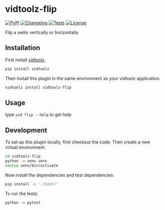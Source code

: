 # vidtoolz-flip

[![PyPI](https://img.shields.io/pypi/v/vidtoolz-flip.svg)](https://pypi.org/project/vidtoolz-flip/)
[![Changelog](https://img.shields.io/github/v/release/sukhbinder/vidtoolz-flip?include_prereleases&label=changelog)](https://github.com/sukhbinder/vidtoolz-flip/releases)
[![Tests](https://github.com/sukhbinder/vidtoolz-flip/workflows/Test/badge.svg)](https://github.com/sukhbinder/vidtoolz-flip/actions?query=workflow%3ATest)
[![License](https://img.shields.io/badge/license-Apache%202.0-blue.svg)](https://github.com/sukhbinder/vidtoolz-flip/blob/main/LICENSE)

Flip a vedio vertically or horizontally

## Installation

First install [vidtoolz](https://github.com/sukhbinder/vidtoolz).

```bash
pip install vidtoolz
```

Then install this plugin in the same environment as your vidtoolz application.

```bash
vidtoolz install vidtoolz-flip
```
## Usage

type ``vid flip --help`` to get help



## Development

To set up this plugin locally, first checkout the code. Then create a new virtual environment:
```bash
cd vidtoolz-flip
python -m venv venv
source venv/bin/activate
```
Now install the dependencies and test dependencies:
```bash
pip install -e '.[test]'
```
To run the tests:
```bash
python -m pytest
```

